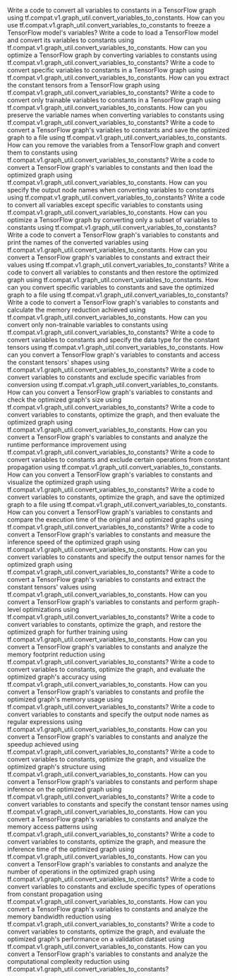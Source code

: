 Write a code to convert all variables to constants in a TensorFlow graph using tf.compat.v1.graph_util.convert_variables_to_constants.
How can you use tf.compat.v1.graph_util.convert_variables_to_constants to freeze a TensorFlow model's variables?
Write a code to load a TensorFlow model and convert its variables to constants using tf.compat.v1.graph_util.convert_variables_to_constants.
How can you optimize a TensorFlow graph by converting variables to constants using tf.compat.v1.graph_util.convert_variables_to_constants?
Write a code to convert specific variables to constants in a TensorFlow graph using tf.compat.v1.graph_util.convert_variables_to_constants.
How can you extract the constant tensors from a TensorFlow graph using tf.compat.v1.graph_util.convert_variables_to_constants?
Write a code to convert only trainable variables to constants in a TensorFlow graph using tf.compat.v1.graph_util.convert_variables_to_constants.
How can you preserve the variable names when converting variables to constants using tf.compat.v1.graph_util.convert_variables_to_constants?
Write a code to convert a TensorFlow graph's variables to constants and save the optimized graph to a file using tf.compat.v1.graph_util.convert_variables_to_constants.
How can you remove the variables from a TensorFlow graph and convert them to constants using tf.compat.v1.graph_util.convert_variables_to_constants?
Write a code to convert a TensorFlow graph's variables to constants and then load the optimized graph using tf.compat.v1.graph_util.convert_variables_to_constants.
How can you specify the output node names when converting variables to constants using tf.compat.v1.graph_util.convert_variables_to_constants?
Write a code to convert all variables except specific variables to constants using tf.compat.v1.graph_util.convert_variables_to_constants.
How can you optimize a TensorFlow graph by converting only a subset of variables to constants using tf.compat.v1.graph_util.convert_variables_to_constants?
Write a code to convert a TensorFlow graph's variables to constants and print the names of the converted variables using tf.compat.v1.graph_util.convert_variables_to_constants.
How can you convert a TensorFlow graph's variables to constants and extract their values using tf.compat.v1.graph_util.convert_variables_to_constants?
Write a code to convert all variables to constants and then restore the optimized graph using tf.compat.v1.graph_util.convert_variables_to_constants.
How can you convert specific variables to constants and save the optimized graph to a file using tf.compat.v1.graph_util.convert_variables_to_constants?
Write a code to convert a TensorFlow graph's variables to constants and calculate the memory reduction achieved using tf.compat.v1.graph_util.convert_variables_to_constants.
How can you convert only non-trainable variables to constants using tf.compat.v1.graph_util.convert_variables_to_constants?
Write a code to convert variables to constants and specify the data type for the constant tensors using tf.compat.v1.graph_util.convert_variables_to_constants.
How can you convert a TensorFlow graph's variables to constants and access the constant tensors' shapes using tf.compat.v1.graph_util.convert_variables_to_constants?
Write a code to convert variables to constants and exclude specific variables from conversion using tf.compat.v1.graph_util.convert_variables_to_constants.
How can you convert a TensorFlow graph's variables to constants and check the optimized graph's size using tf.compat.v1.graph_util.convert_variables_to_constants?
Write a code to convert variables to constants, optimize the graph, and then evaluate the optimized graph using tf.compat.v1.graph_util.convert_variables_to_constants.
How can you convert a TensorFlow graph's variables to constants and analyze the runtime performance improvement using tf.compat.v1.graph_util.convert_variables_to_constants?
Write a code to convert variables to constants and exclude certain operations from constant propagation using tf.compat.v1.graph_util.convert_variables_to_constants.
How can you convert a TensorFlow graph's variables to constants and visualize the optimized graph using tf.compat.v1.graph_util.convert_variables_to_constants?
Write a code to convert variables to constants, optimize the graph, and save the optimized graph to a file using tf.compat.v1.graph_util.convert_variables_to_constants.
How can you convert a TensorFlow graph's variables to constants and compare the execution time of the original and optimized graphs using tf.compat.v1.graph_util.convert_variables_to_constants?
Write a code to convert a TensorFlow graph's variables to constants and measure the inference speed of the optimized graph using tf.compat.v1.graph_util.convert_variables_to_constants.
How can you convert variables to constants and specify the output tensor names for the optimized graph using tf.compat.v1.graph_util.convert_variables_to_constants?
Write a code to convert a TensorFlow graph's variables to constants and extract the constant tensors' values using tf.compat.v1.graph_util.convert_variables_to_constants.
How can you convert a TensorFlow graph's variables to constants and perform graph-level optimizations using tf.compat.v1.graph_util.convert_variables_to_constants?
Write a code to convert variables to constants, optimize the graph, and restore the optimized graph for further training using tf.compat.v1.graph_util.convert_variables_to_constants.
How can you convert a TensorFlow graph's variables to constants and analyze the memory footprint reduction using tf.compat.v1.graph_util.convert_variables_to_constants?
Write a code to convert variables to constants, optimize the graph, and evaluate the optimized graph's accuracy using tf.compat.v1.graph_util.convert_variables_to_constants.
How can you convert a TensorFlow graph's variables to constants and profile the optimized graph's memory usage using tf.compat.v1.graph_util.convert_variables_to_constants?
Write a code to convert variables to constants and specify the output node names as regular expressions using tf.compat.v1.graph_util.convert_variables_to_constants.
How can you convert a TensorFlow graph's variables to constants and analyze the speedup achieved using tf.compat.v1.graph_util.convert_variables_to_constants?
Write a code to convert variables to constants, optimize the graph, and visualize the optimized graph's structure using tf.compat.v1.graph_util.convert_variables_to_constants.
How can you convert a TensorFlow graph's variables to constants and perform shape inference on the optimized graph using tf.compat.v1.graph_util.convert_variables_to_constants?
Write a code to convert variables to constants and specify the constant tensor names using tf.compat.v1.graph_util.convert_variables_to_constants.
How can you convert a TensorFlow graph's variables to constants and analyze the memory access patterns using tf.compat.v1.graph_util.convert_variables_to_constants?
Write a code to convert variables to constants, optimize the graph, and measure the inference time of the optimized graph using tf.compat.v1.graph_util.convert_variables_to_constants.
How can you convert a TensorFlow graph's variables to constants and analyze the number of operations in the optimized graph using tf.compat.v1.graph_util.convert_variables_to_constants?
Write a code to convert variables to constants and exclude specific types of operations from constant propagation using tf.compat.v1.graph_util.convert_variables_to_constants.
How can you convert a TensorFlow graph's variables to constants and analyze the memory bandwidth reduction using tf.compat.v1.graph_util.convert_variables_to_constants?
Write a code to convert variables to constants, optimize the graph, and evaluate the optimized graph's performance on a validation dataset using tf.compat.v1.graph_util.convert_variables_to_constants.
How can you convert a TensorFlow graph's variables to constants and analyze the computational complexity reduction using tf.compat.v1.graph_util.convert_variables_to_constants?